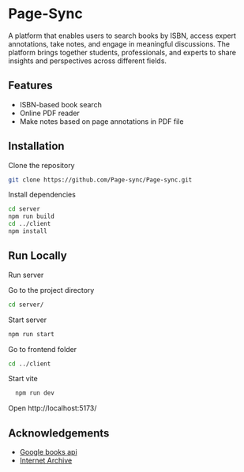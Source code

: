 # Page-Sync

A platform that enables users to search books by ISBN, access expert annotations, take notes, and engage in meaningful discussions. The platform brings together students, professionals, and experts to share insights and perspectives across different fields.

## Features

- ISBN-based book search
- Online PDF reader
- Make notes based on page annotations in PDF file

## Installation

Clone the repository

```bash
git clone https://github.com/Page-sync/Page-sync.git
```

Install dependencies

```bash
cd server
npm run build
cd ../client
npm install
```

## Run Locally

Run server

Go to the project directory

```bash
cd server/
```

Start server

```bash
npm run start
```

Go to frontend folder

```bash
cd ../client
```

Start vite

```bash
  npm run dev
```

Open http://localhost:5173/

## Acknowledgements

- [Google books api](https://www.googleapis.com/books/v1/volumes)
- [Internet Archive](https://archive.org/developers/index-apis.html)
